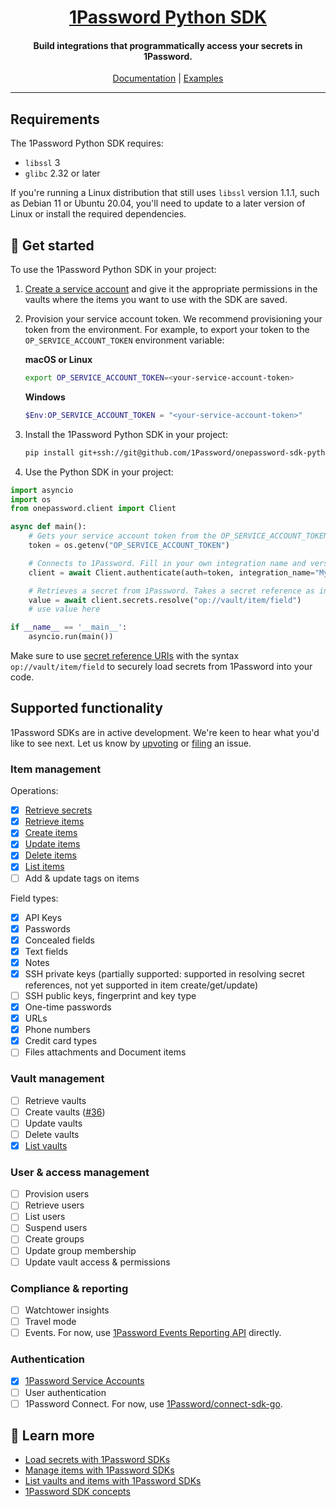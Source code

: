 <p align="center">
  <a href="https://1password.com">
      <h1 align="center">1Password Python SDK</h1>
  </a>
</p>

<p align="center">
 <h4 align="center">Build integrations that programmatically access your secrets in 1Password.</h4>
</p>

<p align="center">
  <a href="https://developer.1password.com/docs/sdks/">Documentation</a> | <a href="https://github.com/1Password/onepassword-sdk-python/tree/main/example">Examples</a>
<br/>

---

## Requirements

The 1Password Python SDK requires:

- `libssl` 3
- `glibc` 2.32 or later

If you're running a Linux distribution that still uses `libssl` version 1.1.1, such as Debian 11 or Ubuntu 20.04, you'll need to update to a later version of Linux or install the required dependencies.

## 🚀 Get started

To use the 1Password Python SDK in your project:

1. [Create a service account](https://my.1password.com/developer-tools/infrastructure-secrets/serviceaccount/) and give it the appropriate permissions in the vaults where the items you want to use with the SDK are saved.
2. Provision your service account token. We recommend provisioning your token from the environment. For example, to export your token to the `OP_SERVICE_ACCOUNT_TOKEN` environment variable:

   **macOS or Linux**

   ```bash
   export OP_SERVICE_ACCOUNT_TOKEN=<your-service-account-token>
   ```

   **Windows**

   ```powershell
   $Env:OP_SERVICE_ACCOUNT_TOKEN = "<your-service-account-token>"
   ```

3. Install the 1Password Python SDK in your project:

   ```bash
   pip install git+ssh://git@github.com/1Password/onepassword-sdk-python.git@v0.1.1
   ```

4. Use the Python SDK in your project:

```python
import asyncio
import os
from onepassword.client import Client

async def main():
    # Gets your service account token from the OP_SERVICE_ACCOUNT_TOKEN environment variable.
    token = os.getenv("OP_SERVICE_ACCOUNT_TOKEN")

    # Connects to 1Password. Fill in your own integration name and version.
    client = await Client.authenticate(auth=token, integration_name="My 1Password Integration", integration_version="v1.0.0")

    # Retrieves a secret from 1Password. Takes a secret reference as input and returns the secret to which it points.
    value = await client.secrets.resolve("op://vault/item/field")
    # use value here

if __name__ == '__main__':
    asyncio.run(main())

```

Make sure to use [secret reference URIs](https://developer.1password.com/docs/cli/secrets-reference-syntax/) with the syntax `op://vault/item/field` to securely load secrets from 1Password into your code.

## Supported functionality

1Password SDKs are in active development. We're keen to hear what you'd like to see next. Let us know by [upvoting](https://github.com/1Password/onepassword-sdk-python/issues) or [filing](https://github.com/1Password/onepassword-sdk-python/issues/new/choose) an issue.

### Item management

Operations:

- [x] [Retrieve secrets](https://developer.1password.com/docs/sdks/load-secrets)
- [x] [Retrieve items](https://developer.1password.com/docs/sdks/manage-items#get-an-item)
- [x] [Create items](https://developer.1password.com/docs/sdks/manage-items#create-an-item)
- [x] [Update items](https://developer.1password.com/docs/sdks/manage-items#edit-an-item)
- [x] [Delete items](https://developer.1password.com/docs/sdks/manage-items#delete-an-item)
- [x] [List items](https://developer.1password.com/docs/sdks/list-vaults-items/)
- [ ] Add & update tags on items

Field types:
- [x] API Keys
- [x] Passwords
- [x] Concealed fields
- [x] Text fields
- [x] Notes
- [x] SSH private keys (partially supported: supported in resolving secret references, not yet supported in item create/get/update)
- [ ] SSH public keys, fingerprint and key type
- [x] One-time passwords
- [x] URLs
- [x] Phone numbers
- [x] Credit card types
- [ ] Files attachments and Document items

### Vault management
- [ ] Retrieve vaults
- [ ] Create vaults ([#36](https://github.com/1Password/onepassword-sdk-python/issues/36))
- [ ] Update vaults
- [ ] Delete vaults
- [x] [List vaults](https://developer.1password.com/docs/sdks/list-vaults-items/)

### User & access management
- [ ] Provision users
- [ ] Retrieve users
- [ ] List users
- [ ] Suspend users
- [ ] Create groups
- [ ] Update group membership
- [ ] Update vault access & permissions

### Compliance & reporting
- [ ] Watchtower insights
- [ ] Travel mode
- [ ] Events. For now, use [1Password Events Reporting API](https://developer.1password.com/docs/events-api/) directly.

### Authentication

- [x] [1Password Service Accounts](https://developer.1password.com/docs/service-accounts/get-started/)
- [ ] User authentication
- [ ] 1Password Connect. For now, use [1Password/connect-sdk-go](https://github.com/1Password/connect-sdk-go).

## 📖 Learn more

- [Load secrets with 1Password SDKs](https://developer.1password.com/docs/sdks/load-secrets)
- [Manage items with 1Password SDKs](https://developer.1password.com/docs/sdks/manage-items)
- [List vaults and items with 1Password SDKs](https://developer.1password.com/docs/sdks/list-vaults-items)
- [1Password SDK concepts](https://developer.1password.com/docs/sdks/concepts)
